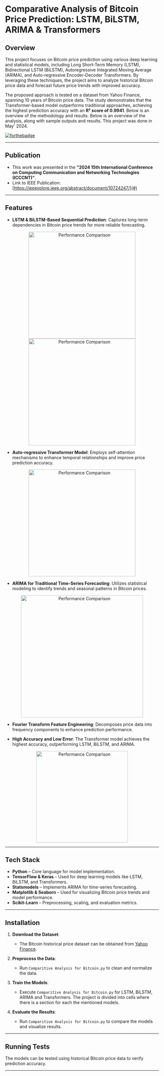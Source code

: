 

# Comparative Analysis of Bitcoin Price Prediction: LSTM, BiLSTM, ARIMA & Transformers

## Overview

This project focuses on Bitcoin price prediction using various deep learning and statistical models, including Long Short-Term Memory (LSTM), Bidirectional LSTM (BiLSTM), Autoregressive Integrated Moving Average (ARIMA), and Auto-regressive Encoder-Decoder Transformers. By leveraging these techniques, the project aims to analyze historical Bitcoin price data and forecast future price trends with improved accuracy.

The proposed approach is tested on a dataset from Yahoo Finance, spanning 10 years of Bitcoin price data. The study demonstrates that the Transformer-based model outperforms traditional approaches, achieving the highest prediction accuracy with an **R² score of 0.9941**. Below is an overview of the methodology and results. Below is an overview of the analysis, along with sample outputs and results. This project was done in May' 2024.

[![forthebadge](https://forthebadge.com/images/badges/made-with-python.svg)](https://forthebadge.com)

---

## Publication

- This work was presented in the **"2024 15th International Conference on Computing Communication and Networking Technologies (ICCCNT)"**.
- Link to IEEE Publication: [https://ieeexplore.ieee.org/abstract/document/10724247/](#)

---

## Features

- **LSTM & BiLSTM-Based Sequential Prediction**: Captures long-term dependencies in Bitcoin price trends for more reliable forecasting.
<p align="center">
  <img src="https://i.postimg.cc/NfkTJjBT/Picture1.jpg" alt="Performance Comparison" width="350">
    <img src="https://i.postimg.cc/761sKy6L/Picture2.jpg" alt="Performance Comparison" width="350">

</p>

  
- **Auto-regressive Transformer Model**: Employs self-attention mechanisms to enhance temporal relationships and improve price prediction accuracy.
<p align="center">
  <img src="https://i.postimg.cc/c4q1Kpgb/Picture4.png" alt="Performance Comparison" width="350">
</p>
  
- **ARIMA for Traditional Time-Series Forecasting**: Utilizes statistical modeling to identify trends and seasonal patterns in Bitcoin prices.
<p align="center">
  <img src="https://i.postimg.cc/wM2Nv9qn/Picture3.png" alt="Performance Comparison" width="400">
</p>
  
- **Fourier Transform Feature Engineering**: Decomposes price data into frequency components to enhance prediction performance.
  
- **High Accuracy and Low Error**: The Transformer model achieves the highest accuracy, outperforming LSTM, BiLSTM, and ARIMA.
<p align="center">
  <img src="https://i.postimg.cc/hPbJKDyr/Screenshot-2025-03-03-214652.png" alt="Performance Comparison" width="300">
</p>

---

## Tech Stack

- **Python** – Core language for model implementation.
- **TensorFlow & Keras** – Used for deep learning models like LSTM, BiLSTM, and Transformers.
- **Statsmodels** – Implements ARIMA for time-series forecasting.
- **Matplotlib & Seaborn** – Used for visualizing Bitcoin price trends and model performance.
- **Scikit-Learn** – Preprocessing, scaling, and evaluation metrics.

---

## Installation

1. **Download the Dataset**:
   - The Bitcoin historical price dataset can be obtained from [Yahoo Finance](https://finance.yahoo.com/cryptocurrencies).

2. **Preprocess the Data**:
   - Run `Comparitive Analysis for Bitcoin.py` to clean and normalize the data.

3. **Train the Models**:
   - Execute `Comparitive Analysis for Bitcoin.py` for LSTM, BiLSTM, ARIMA and Transformers. The project is divided into cells where there is a section for each the mentioned models. 

4. **Evaluate the Results**:
   - Run `Comparitive Analysis for Bitcoin.py` to compare the models and visualize results.

---

## Running Tests

The models can be tested using historical Bitcoin price data to verify prediction accuracy.

---
